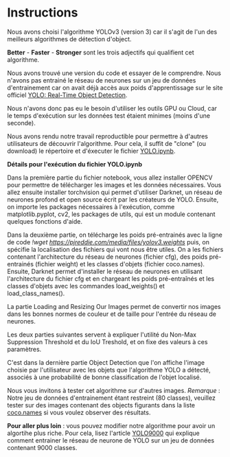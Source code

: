 # Instructions

Nous avons choisi l'algorithme YOLOv3 (version 3) car il s'agit de l'un des meilleurs algorithmes de détection d'object. 

**Better** - **Faster** - **Stronger** sont les trois adjectifs qui qualifient cet algorithme.

Nous avons trouvé une version du code et essayer de le comprendre. 
Nous n'avons pas entrainé le réseau de neurones sur un jeu de données d'entrainement car on avait déjà accès aux poids d'apprentissage sur le site officiel [YOLO: Real-Time Object Detection](https://pjreddie.com/darknet/yolo/).

Nous n'avons donc pas eu le besoin d'utiliser les outils GPU ou Cloud, car le temps d'exécution sur les données test étaient minimes (moins d'une seconde).

Nous avons rendu notre travail reproductible pour permettre à d'autres utilisateurs de découvrir l'algorithme. 
Pour cela, il suffit de "clone" (ou download) le répertoire et d'éxecuter le fichier [YOLO.ipynb](https://github.com/NusaibahIbr/Project-AIF-YOLO/blob/master/Code/YOLO.ipynb). 


**Détails pour l'exécution du fichier YOLO.ipynb**

Dans la première partie du fichier notebook, vous allez installer OPENCV pour permettre de télécharger les images et les données nécessaires. Vous allez ensuite installer torchvision qui permet d'utiliser Darknet, un réseau de neurones profond et open source écrit par les créateurs de YOLO. Ensuite, on importe les packages nécessaires à l'exécution, comme matplotlib.pyplot, cv2, les packages de utils, qui est un module contenant quelques fonctions d'aide.

Dans la deuxième partie, on télécharge les poids pré-entrainés avec la ligne de code *!wget https://pjreddie.com/media/files/yolov3.weights* puis, on spécifie la localisation des fichiers qui vont nous être utiles. On a les fichiers contenant l'architecture du réseau de neurones (fichier cfg), des poids pré-entrainés (fichier weight) et les classes d'objets (fichier coco.names). 
Ensuite, Darknet permet d'installer le réseau de neurones en utilisant l'architecture du fichier cfg et en chargeant les poids pré-entraînés et les classes d'objets avec les commandes load_weights() et load_class_names().

La partie Loading and Resizing Our Images permet de convertir nos images dans les bonnes normes de couleur et de taille pour l'entrée du réseau de neurones. 

Les deux parties suivantes servent à expliquer l'utilité du Non-Max Suppression Threshold et du IoU Treshold, et on fixe des valeurs à ces paramètres. 

C'est dans la dernière partie Object Detection que l'on affiche l'image choisie par l'utilisateur avec les objets que l'algorithme YOLO a détecté, associés à une probabilité de bonne classification de l'objet localisé.  


Nous vous invitons à tester cet algorithme sur d'autres images.
*Remarque* : Notre jeu de données d'entrainement étant restreint (80 classes), veuillez tester sur des images contenant des objects figurants dans la liste [coco.names](https://github.com/NusaibahIbr/Project-AIF-YOLO/blob/master/Code/Nom/coco.names) si vous voulez observer des résultats.

**Pour aller plus loin** : vous pouvez modifier notre algorithme pour avoir un algortihe plus riche. Pour cela, lisez l'article [YOLO9000](https://github.com/NusaibahIbr/Project-AIF-YOLO/blob/master/Bibliographie/articleYOLO9000.pdf) qui explique comment entrainer le réseau de neurone de YOLO sur un jeu de données contenant 9000 classes. 
